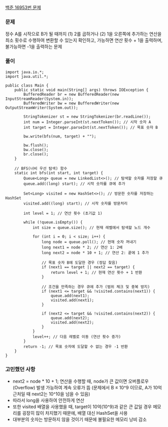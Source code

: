 [백준 16953번 문제](https://www.acmicpc.net/problem/16953)

### 문제
정수 A를 시작으로 B가 될 때까지 (1) 2를 곱하거나 (2) 1을 오른쪽에 추가하는 연산을 최소 횟수로 수행하여 변환할 수 있는지 확인하고, 가능하면 연산 횟수 + 1을 출력하며, 불가능하면 -1을 출력하는 문제

### 풀이

```
import java.io.*;
import java.util.*;

public class Main {
    public static void main(String[] args) throws IOException {
        BufferedReader br = new BufferedReader(new InputStreamReader(System.in));
        BufferedWriter bw = new BufferedWriter(new OutputStreamWriter(System.out));

        StringTokenizer st = new StringTokenizer(br.readLine());
        int num = Integer.parseInt(st.nextToken()); // 시작 숫자 A
        int target = Integer.parseInt(st.nextToken()); // 목표 숫자 B
        
        bw.write(bfs(num, target) + ""); 
        
        bw.flush();
        bw.close();
        br.close();
    }
    
    // BFS(너비 우선 탐색) 함수
    static int bfs(int start, int target) {
        Queue<Long> queue = new LinkedList<>(); // 탐색할 숫자를 저장할 큐
        queue.add((long) start); // 시작 숫자를 큐에 추가
        
        Set<Long> visited = new HashSet<>(); // 방문한 숫자를 저장하는 HashSet
        visited.add((long) start); // 시작 숫자를 방문처리
        
        int level = 1; // 연산 횟수 (초기값 1)
        
        while (!queue.isEmpty()) {
            int size = queue.size(); // 현재 레벨에서 탐색할 노드 개수
            
            for (int i = 0; i < size; i++) {
                long node = queue.poll(); // 현재 숫자 꺼내기
                long next1 = node * 2; // 연산 1: 2배
                long next2 = node * 10 + 1; // 연산 2: 끝에 1 추가
                
                // 목표 숫자 B에 도달한 경우 (정답 찾음)
                if (next1 == target || next2 == target) {
                    return level + 1; // 현재 연산 횟수 + 1 반환
                }
                
                // 조건을 만족하는 경우 큐에 추가 (범위 체크 및 중복 방지)
                if (next1 <= target && !visited.contains(next1)) {
                    queue.add(next1);
                    visited.add(next1);
                }
                
                if (next2 <= target && !visited.contains(next2)) {
                    queue.add(next2);
                    visited.add(next2);
                }
            }
            level++; // 다음 레벨로 이동 (연산 횟수 증가)
        }
        return -1; // 목표 숫자에 도달할 수 없는 경우 -1 반환
    }
}
```

### 고민했던 사항
- next2 = node * 10 + 1; 연산을 수행할 때, node가 큰 값이면 오버플로우(Overflow) 발생 가능하여 계속 오류가 뜸
(문제에서 B ≤ 10^9 이므로, A가 10억 근처일 때 next2는 10^10을 넘을 수 있음)
- 따라서 long을 사용하여 안전하게 연산
- 또한 visited 배열을 사용했을 때, target이 10억(10^9)과 같은 큰 값일 경우 메모리를 굉장히 많이 차지했기 때문에, 배열 대신 HashSet을 사용
- 대부분의 숫자는 방문하지 않을 것이기 때문에 불필요한 메모리 낭비 감소

